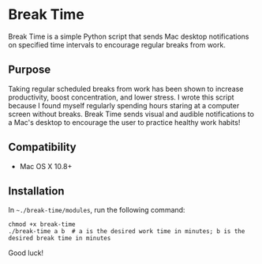 # Break Time

Break Time is a simple Python script that sends Mac desktop notifications on specified time intervals to encourage regular breaks from work.

## Purpose

Taking regular scheduled breaks from work has been shown to increase productivity, boost concentration, and lower stress. I wrote this script because I found myself regularly spending hours staring at a computer screen without breaks. Break Time sends visual and audible notifications to a Mac's desktop to encourage the user to practice healthy work habits!

## Compatibility

* Mac OS X 10.8+

## Installation

In `~./break-time/modules`, run the following command: 

```
chmod +x break-time
./break-time a b  # a is the desired work time in minutes; b is the desired break time in minutes
```

Good luck!
